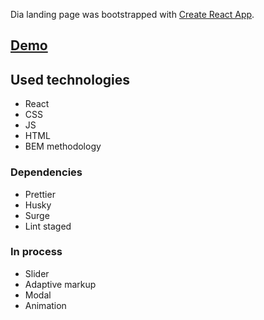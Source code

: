 Dia landing page was bootstrapped with [Create React App](https://github.com/facebook/create-react-app).
## [Demo](http://jukachu-dia-landing.surge.sh/)

## Used technologies

- React
- CSS
- JS
- HTML
- BEM methodology

### Dependencies

- Prettier
- Husky
- Surge
- Lint staged

### In process

- Slider
- Adaptive markup
- Modal
- Animation
